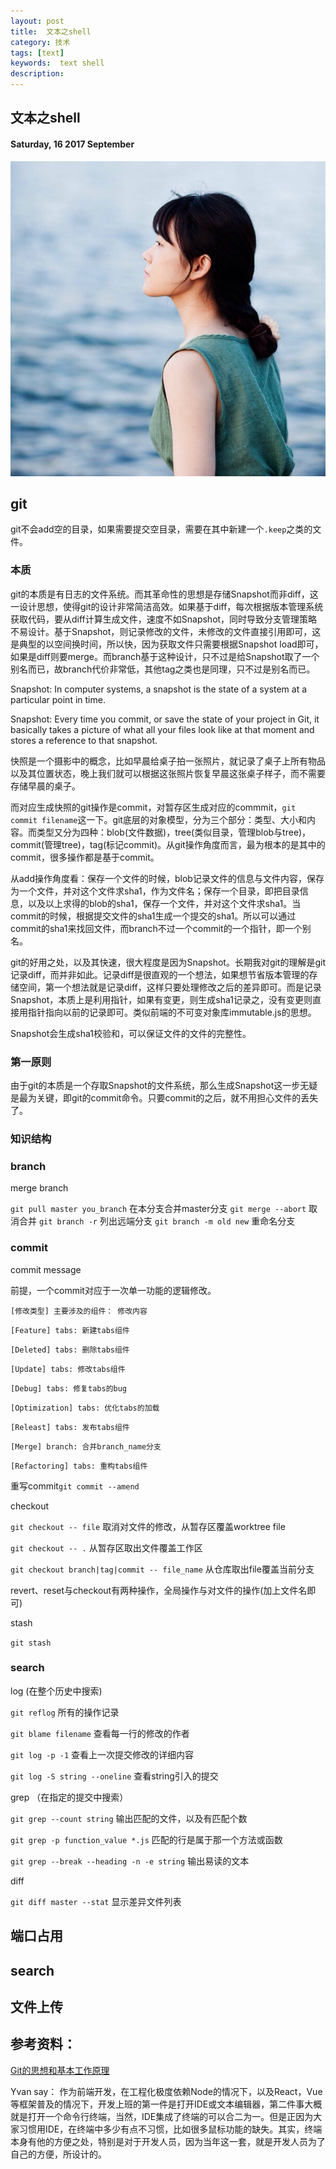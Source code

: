 ```yaml
---
layout: post
title:  文本之shell
category: 技术
tags: [text]
keywords:  text shell
description:
---
```


##  文本之shell

#### Saturday, 16  2017 September

![ChengBi](/../../assets/img/tech/2017/ChengBi_2.jpg)

## git

git不会add空的目录，如果需要提交空目录，需要在其中新建一个`.keep`之类的文件。

### 本质

git的本质是有日志的文件系统。而其革命性的思想是存储Snapshot而非diff，这一设计思想，使得git的设计非常简洁高效。如果基于diff，每次根据版本管理系统获取代码，要从diff计算生成文件，速度不如Snapshot，同时导致分支管理策略不易设计。基于Snapshot，则记录修改的文件，未修改的文件直接引用即可，这是典型的以空间换时间，所以快，因为获取文件只需要根据Snapshot load即可，如果是diff则要merge。而branch基于这种设计，只不过是给Snapshot取了一个别名而已，故branch代价非常低，其他tag之类也是同理，只不过是别名而已。

Snapshot: In computer systems, a snapshot is the state of a system at a particular point in time.

Snapshot: Every time you commit, or save the state of your project in Git, it basically takes a picture of what all your files look like at that moment and stores a reference to that snapshot.

快照是一个摄影中的概念，比如早晨给桌子拍一张照片，就记录了桌子上所有物品以及其位置状态，晚上我们就可以根据这张照片恢复早晨这张桌子样子，而不需要存储早晨的桌子。

而对应生成快照的git操作是commit，对暂存区生成对应的commmit，`git commit filename`这一下。git底层的对象模型，分为三个部分：类型、大小和内容。而类型又分为四种：blob(文件数据)，tree(类似目录，管理blob与tree)，commit(管理tree)，tag(标记commit)。从git操作角度而言，最为根本的是其中的commit，很多操作都是基于commit。

从add操作角度看：保存一个文件的时候，blob记录文件的信息与文件内容，保存为一个文件，并对这个文件求sha1，作为文件名；保存一个目录，即把目录信息，以及以上求得的blob的sha1，保存一个文件，并对这个文件求sha1。当commit的时候，根据提交文件的sha1生成一个提交的sha1。所以可以通过commit的sha1来找回文件，而branch不过一个commit的一个指针，即一个别名。

git的好用之处，以及其快速，很大程度是因为Snapshot。长期我对git的理解是git记录diff，而并非如此。记录diff是很直观的一个想法，如果想节省版本管理的存储空间，第一个想法就是记录diff，这样只要处理修改之后的差异即可。而是记录Snapshot，本质上是利用指针，如果有变更，则生成sha1记录之，没有变更则直接用指针指向以前的记录即可。类似前端的不可变对象库immutable.js的思想。

Snapshot会生成sha1校验和，可以保证文件的文件的完整性。

### 第一原则

由于git的本质是一个存取Snapshot的文件系统，那么生成Snapshot这一步无疑是最为关键，即git的commit命令。只要commit的之后，就不用担心文件的丢失了。

### 知识结构

### branch

merge branch

`git pull master you_branch` 在本分支合并master分支
`git merge --abort` 取消合并
`git branch -r` 列出远端分支
`git branch -m old new` 重命名分支

### commit

commit message

前提，一个commit对应于一次单一功能的逻辑修改。  

`[修改类型] 主要涉及的组件： 修改内容`

`[Feature] tabs: 新建tabs组件`

`[Deleted] tabs: 删除tabs组件`

`[Update] tabs: 修改tabs组件`

`[Debug] tabs: 修复tabs的bug`

`[Optimization] tabs: 优化tabs的加载`

`[Releast] tabs: 发布tabs组件`

`[Merge] branch: 合并branch_name分支`

`[Refactoring] tabs: 重构tabs组件`

重写commit`git commit --amend`

checkout

`git checkout -- file` 取消对文件的修改，从暂存区覆盖worktree file

`git checkout -- .` 从暂存区取出文件覆盖工作区

`git checkout branch|tag|commit -- file_name` 从仓库取出file覆盖当前分支

revert、reset与checkout有两种操作，全局操作与对文件的操作(加上文件名即可)

stash

`git stash`

### search

log (在整个历史中搜索)

`git reflog` 所有的操作记录

`git blame filename` 查看每一行的修改的作者

`git log -p -1` 查看上一次提交修改的详细内容

`git log -S string --oneline` 查看string引入的提交



grep （在指定的提交中搜索）

`git grep --count string`  输出匹配的文件，以及有匹配个数

`git grep -p function_value *.js` 匹配的行是属于那一个方法或函数

`git grep --break --heading -n -e string` 输出易读的文本


diff

`git diff master --stat` 显示差异文件列表


## 端口占用

## search

## 文件上传




## 参考资料：

[Git的思想和基本工作原理](http://www.nowamagic.net/academy/detail/48160210)



Yvan say： 作为前端开发，在工程化极度依赖Node的情况下，以及React，Vue等框架普及的情况下，开发上班的第一件是打开IDE或文本编辑器，第二件事大概就是打开一个命令行终端，当然，IDE集成了终端的可以合二为一。但是正因为大家习惯用IDE，在终端中多少有点不习惯，比如很多鼠标功能的缺失。其实，终端本身有他的方便之处，特别是对于开发人员，因为当年这一套，就是开发人员为了自己的方便，所设计的。

